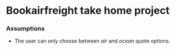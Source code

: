 # Bookairfreight take home project

### Assumptions
* The user can only choose between _air_ and _ocean_ quote options.